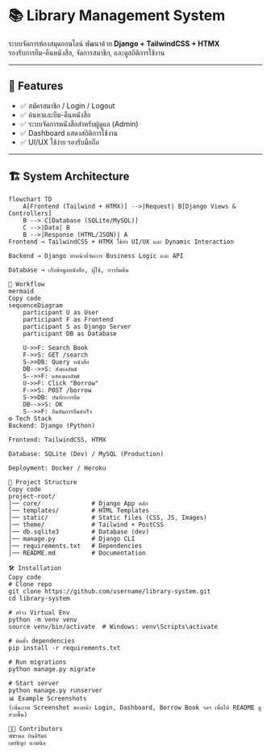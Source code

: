 # 📚 Library Management System  

ระบบจัดการห้องสมุดออนไลน์ พัฒนาด้วย **Django + TailwindCSS + HTMX**  
รองรับการยืม-คืนหนังสือ, จัดการสมาชิก, และดูสถิติการใช้งาน  

---

## 🚀 Features
- ✅ สมัครสมาชิก / Login / Logout  
- ✅ ค้นหาและยืม-คืนหนังสือ  
- ✅ ระบบจัดการหนังสือสำหรับผู้ดูแล (Admin)  
- ✅ Dashboard แสดงสถิติการใช้งาน  
- ✅ UI/UX ใช้ง่าย รองรับมือถือ  

---

## 🏗️ System Architecture
```mermaid
flowchart TD
    A[Frontend (Tailwind + HTMX)] -->|Request| B[Django Views & Controllers]
    B --> C[Database (SQLite/MySQL)]
    C -->|Data| B
    B -->|Response (HTML/JSON)| A
Frontend → TailwindCSS + HTMX ใช้ทำ UI/UX และ Dynamic Interaction

Backend → Django ทำหน้าที่จัดการ Business Logic และ API

Database → เก็บข้อมูลหนังสือ, ผู้ใช้, การยืมคืน

🔄 Workflow
mermaid
Copy code
sequenceDiagram
    participant U as User
    participant F as Frontend
    participant S as Django Server
    participant DB as Database

    U->>F: Search Book
    F->>S: GET /search
    S->>DB: Query หนังสือ
    DB-->>S: ส่งผลลัพธ์
    S-->>F: แสดงผลลัพธ์
    U->>F: Click "Borrow"
    F->>S: POST /borrow
    S->>DB: บันทึกการยืม
    DB-->>S: OK
    S-->>F: ยืนยันการยืมสำเร็จ
⚙️ Tech Stack
Backend: Django (Python)

Frontend: TailwindCSS, HTMX

Database: SQLite (Dev) / MySQL (Production)

Deployment: Docker / Heroku

📂 Project Structure
Copy code
project-root/
│── core/              # Django App หลัก
│── templates/         # HTML Templates
│── static/            # Static files (CSS, JS, Images)
│── theme/             # Tailwind + PostCSS
│── db.sqlite3         # Database (dev)
│── manage.py          # Django CLI
│── requirements.txt   # Dependencies
│── README.md          # Documentation

🛠️ Installation
Copy code
# Clone repo
git clone https://github.com/username/library-system.git
cd library-system

# สร้าง Virtual Env
python -m venv venv
source venv/bin/activate  # Windows: venv\Scripts\activate

# ติดตั้ง dependencies
pip install -r requirements.txt

# Run migrations
python manage.py migrate

# Start server
python manage.py runserver
📊 Example Screenshots
(เพิ่มภาพ Screenshot ของหน้า Login, Dashboard, Borrow Book ฯลฯ เพื่อให้ README ดูสวยขึ้น)

👨‍💻 Contributors
พัชรพล ยินดีรัมย์
เมย์ธิญา แกมนิล


